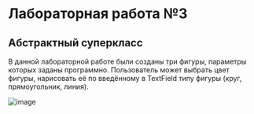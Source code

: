 # Лабораторная работа №3
## Абстрактный суперкласс

В данной лабораторной работе были созданы три фигуры, параметры которых заданы программно. Пользователь может выбрать цвет фигуры, нарисовать её по введённому в TextField типу фигуры (круг, прямоугольник, линия).  

![image](https://github.com/user-attachments/assets/33ec7b21-dd3a-440a-9c60-8dd82998d0d4) 

